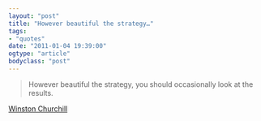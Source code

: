 ```yaml
---
layout: "post"
title: "However beautiful the strategy…"
tags: 
- "quotes"
date: "2011-01-04 19:39:00"
ogtype: "article"
bodyclass: "post"
---
```


> However beautiful the strategy, you should occasionally look at the results.

[Winston Churchill](http://www.amazon.com/gp/product/159253127X?ie=UTF8&tag=phpprof-20&linkCode=as2&camp=1789&creative=390957&creativeASIN=159253127X)
